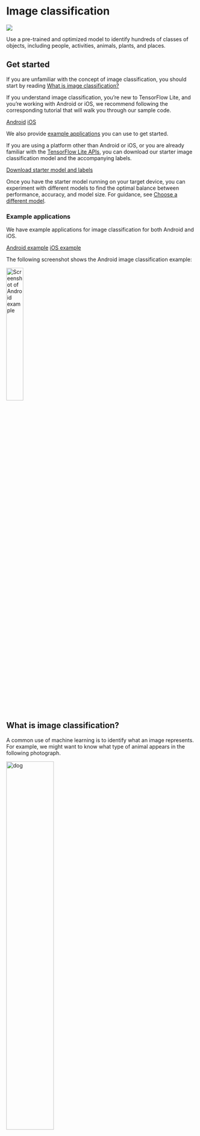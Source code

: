 # Image classification

<img src="../images/image.png" class="attempt-right">

Use a pre-trained and optimized model to identify hundreds of classes of
objects, including people, activities, animals, plants, and places.

## Get started

If you are unfamiliar with the concept of image classification, you should start
by reading <a href="#what_is_image_classification">What is image
classification?</a>

If you understand image classification, you’re new to TensorFlow Lite, and
you’re working with Android or iOS, we recommend following the corresponding
tutorial that will walk you through our sample code.

<a class="button button-primary" href="android.md">Android</a>
<a class="button button-primary" href="ios.md">iOS</a>

We also provide <a href="example_applications">example applications</a> you can
use to get started.

If you are using a platform other than Android or iOS, or you are already
familiar with the <a href="https://www.tensorflow.org/api_docs/python/tf/lite">TensorFlow Lite APIs</a>, you can
download our starter image classification model and the accompanying labels.

<a class="button button-primary" href="https://storage.googleapis.com/download.tensorflow.org/models/tflite/mobilenet_v1_1.0_224_quant_and_labels.zip">Download
starter model and labels</a>

Once you have the starter model running on your target device, you can
experiment with different models to find the optimal balance between
performance, accuracy, and model size. For guidance, see
<a href="#choose_a_different_model">Choose a different model</a>.

### Example applications

We have example applications for image classification for both Android and iOS.

<a class="button button-primary" href="https://github.com/tensorflow/examples/tree/master/lite/examples/image_classification/android">Android
example</a>
<a class="button button-primary" href="https://github.com/tensorflow/examples/tree/master/lite/examples/image_classification/ios.md">iOS
example</a>

The following screenshot shows the Android image classification example:

<img src="images/android_banana.png" alt="Screenshot of Android example" width="30%">

## What is image classification?

A common use of machine learning is to identify what an image represents. For
example, we might want to know what type of animal appears in the following
photograph.

<img src="images/dog.png" alt="dog" width="50%">

The task of predicting what an image represents is called _image
classification_. An image classification model is trained to recognize various
classes of images. For example, a model might be trained to recognize photos
representing three different types of animals: rabbits, hamsters, and dogs.

When we subsequently provide a new image as input to the model, it will output
the probabilities of the image representing each of the types of animal it was
trained on. An example output might be as follows:

<table style="width: 40%;">
  <thead>
    <tr>
      <th>Animal type</th>
      <th>Probability</th>
    </tr>
  </thead>
  <tbody>
    <tr>
      <td>Rabbit</td>
      <td>0.07</td>
    </tr>
    <tr>
      <td>Hamster</td>
      <td>0.02</td>
    </tr>
    <tr>
      <td style="background-color: #fcb66d;">Dog</td>
      <td style="background-color: #fcb66d;">0.91</td>
    </tr>
  </tbody>
</table>

Based on the output, we can see that the classification model has predicted that
the image has a high probability of representing a dog.

Note: Image classification can only tell you the probability that an image
represents one or more of the classes that the model was trained on. It cannot
tell you the position or identity of objects within the image. If you need to
identify objects and their positions within images, you should use an
<a href="../object_detection/overview.md">object detection</a> model.

### Training, labels, and inference

During training, an image classification model is fed images and their
associated _labels_. Each label is the name of a distinct concept, or class,
that the model will learn to recognize.

Given sufficient training data (often hundreds or thousands of images per
label), an image classification model can learn to predict whether new images
belong to any of the classes it has been trained on. This process of prediction
is called _inference_.

To perform inference, an image is passed as input to a model. The model will
then output an array of probabilities between 0 and 1. With our example model,
this process might look like the following:

<table style="width: 60%">
  <tr style="border-top: 0px;">
    <td style="width: 40%"><img src="images/dog.png" alt="dog"></td>
    <td style="width: 20%; font-size: 2em; vertical-align: middle; text-align: center;">→</td>
    <td style="width: 40%; vertical-align: middle; text-align: center;">[0.07, 0.02, 0.91]</td>
</table>

Each number in the output corresponds to a label in our training data.
Associating our output with the three labels the model was trained on, we can
see the model has predicted a high probability that the image represents a dog.

<table style="width: 40%;">
  <thead>
    <tr>
      <th>Label</th>
      <th>Probability</th>
    </tr>
  </thead>
  <tbody>
    <tr>
      <td>rabbit</td>
      <td>0.07</td>
    </tr>
    <tr>
      <td>hamster</td>
      <td>0.02</td>
    </tr>
    <tr>
      <td style="background-color: #fcb66d;">dog</td>
      <td style="background-color: #fcb66d;">0.91</td>
    </tr>
  </tbody>
</table>

You might notice that the sum of all the probabilities (for rabbit, hamster, and
dog) is equal to 1. This is a common type of output for models with multiple
classes (see
<a href="https://developers.google.com/machine-learning/crash-course/multi-class-neural-networks/softmax">Softmax</a>
for more information).

### Ambiguous results

Since the probabilities will always sum to 1, if the image is not confidently
recognized as belonging to any of the classes the model was trained on you may
see the probability distributed throughout the labels without any one value
being significantly larger.

For example, the following might indicate an ambiguous result:

<table style="width: 40%;">
  <thead>
    <tr>
      <th>Label</th>
      <th>Probability</th>
    </tr>
  </thead>
  <tbody>
    <tr>
      <td>rabbit</td>
      <td>0.31</td>
    </tr>
    <tr>
      <td>hamster</td>
      <td>0.35</td>
    </tr>
    <tr>
      <td>dog</td>
      <td>0.34</td>
    </tr>
  </tbody>
</table>

### Uses and limitations

The image classification models that we provide are useful for single-label
classification, which means predicting which single label the image is most
likely to represent. They are trained to recognize 1000 classes of image. For a
full list of classes, see the labels file in the
<a href="https://storage.googleapis.com/download.tensorflow.org/models/tflite/mobilenet_v1_1.0_224_quant_and_labels.zip">model
zip</a>.

If you want to train a model to recognize new classes, see
<a href="#customize_model">Customize model</a>.

For the following use cases, you should use a different type of model:

<ul>
  <li>Predicting the type and position of one or more objects within an image (see <a href="../object_detection/overview.md">object detection</a>)</li>
  <li>Predicting the composition of an image, for example subject versus background (see <a href="../segmentation/overview.md">segmentation</a>)</li>
</ul>

Once you have the starter model running on your target device, you can
experiment with different models to find the optimal balance between
performance, accuracy, and model size. For guidance, see
<a href="#choose_a_different_model">Choose a different model</a>.

## Choose a different model

There are a large number of image classification models available on our
<a href="../../guide/hosted_models.md">List of hosted models</a>. You should aim to choose the
optimal model for your application based on performance, accuracy and model
size. There are trade-offs between each of them.

### Performance

We measure performance in terms of the amount of time it takes for a model to
run inference on a given piece of hardware. The less time, the faster the model.

The performance you require depends on your application. Performance can be
important for applications like real-time video, where it may be important to
analyze each frame in the time before the next frame is drawn (e.g. inference
must be faster than 33ms to perform real-time inference on a 30fps video
stream).

Our quantized Mobilenet models’ performance ranges from 3.7ms to 80.3 ms.

### Accuracy

We measure accuracy in terms of how often the model correctly classifies an
image. For example, a model with a stated accuracy of 60% can be expected to
classify an image correctly an average of 60% of the time.

Our <a href="../../guide/hosted_models.md">list of hosted models</a> provides Top-1 and Top-5
accuracy statistics. Top-1 refers to how often the correct label appears as the
label with the highest probability in the model’s output. Top-5 refers to how
often the correct label appears in the top 5 highest probabilities in the
model’s output.

Our quantized Mobilenet models’ Top-5 accuracy ranges from 64.4 to 89.9%.

### Size

The size of a model on-disk varies with its performance and accuracy. Size may
be important for mobile development (where it might impact app download sizes)
or when working with hardware (where available storage might be limited).

Our quantized Mobilenet models’ size ranges from 0.5 to 3.4 Mb.

### Architecture

There are several different architectures of models available on
<a href="../../guide/hosted_models.md">List of hosted models</a>, indicated by the model’s name.
For example, you can choose between Mobilenet, Inception, and others.

The architecture of a model impacts its performance, accuracy, and size. All of
our hosted models are trained on the same data, meaning you can use the provided
statistics to compare them and choose which is optimal for your application.

Note: The image classification models we provide accept varying sizes of input. For some models, this is indicated in the filename. For example, the Mobilenet_V1_1.0_224 model accepts an input of 224x224 pixels. <br /><br />All of the models require three color channels per pixel (red, green, and blue). Quantized models require 1 byte per channel, and float models require 4 bytes per channel.<br /><br />Our <a href="android.md">Android</a> and <a href="ios.md">iOS</a> code samples demonstrate how to process full-sized camera images into the required format for each model.

## Customize model

The pre-trained models we provide are trained to recognize 1000 classes of
image. For a full list of classes, see the labels file in the
<a href="https://storage.googleapis.com/download.tensorflow.org/models/tflite/mobilenet_v1_1.0_224_quant_and_labels.zip">model
zip</a>.

You can use a technique known as _transfer learning_ to re-train a model to
recognize classes not in the original set. For example, you could re-train the
model to distinguish between different species of tree, despite there being no
trees in the original training data. To do this, you will need a set of training
images for each of the new labels you wish to train.

Learn how to perform transfer learning in the
<a href="https://codelabs.developers.google.com/codelabs/tensorflow-for-poets/">TensorFlow
for Poets</a> codelab.
